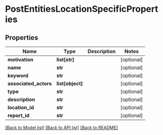 # PostEntitiesLocationSpecificProperties

## Properties
Name | Type | Description | Notes
------------ | ------------- | ------------- | -------------
**motivation** | **list[str]** |  | [optional] 
**name** | **str** |  | [optional] 
**keyword** | **str** |  | [optional] 
**associated_actors** | **list[object]** |  | [optional] 
**type** | **str** |  | [optional] 
**description** | **str** |  | [optional] 
**location_id** | **str** |  | [optional] 
**report_id** | **str** |  | [optional] 

[[Back to Model list]](../README.md#documentation-for-models) [[Back to API list]](../README.md#documentation-for-api-endpoints) [[Back to README]](../README.md)


